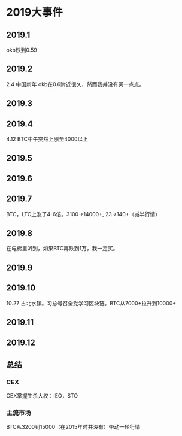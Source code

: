 # 2019大事件

## 2019.1
okb跌到0.59

## 2019.2
2.4 中国新年
okb在0.6附近很久，然而我并没有买一点点。

## 2019.3

## 2019.4
4.12 BTC中午突然上涨至4000以上

## 2019.5

## 2019.6

## 2019.7
BTC，LTC上涨了4-6倍。3100->14000+, 23->140+（减半行情）

## 2019.8
在电梯里听到，如果BTC再跌到1万，我一定买。

## 2019.9

## 2019.10
10.27 古北水镇。习总号召全党学习区块链。BTC从7000+拉升到10000+

## 2019.11

## 2019.12



## 总结
### CEX
CEX掌握生杀大权：IEO，STO  
### 主流市场
BTC从3200到15000（在2015年时并没有）带动一轮行情

